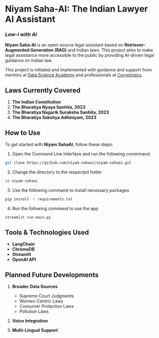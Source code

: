 # Niyam Saha-AI: The Indian Lawyer AI Assistant
### *Law-i with AI*

**Niyam Saha-AI** is an open-source legal assistant based on **Retriever-Augmented Generation (RAG)** and Indian laws. This project aims to make legal assistance more accessible to the public by providing AI-driven legal guidance on Indian law.

This project is initiated and implemented with guidance and support from mentors at [Data Science Academy](https://datascience.one/) and professionals at [Curvelogics](https://www.curvelogics.com/).

## Laws Currently Covered

1. **The Indian Constitution**
2. **The Bharatiya Nyaya Sanhita, 2023**
3. **The Bharatiya Nagarik Suraksha Sanhita, 2023**
4. **The Bharatiya Sakshya Adhiniyam, 2023**

## How to Use

To get started with **Niyam SahaAI**, follow these steps:
1. Open the Command Line Interface and run the following commmand
```bash
git clone https://github.com/niyam-sahaai/niyam-sahaai.git
```
2. Change the directory to the respected folder
```bash
cd niyam-sahaai
```
3. Use the following command to install necessary packages
```bash
pip install -r requirements.txt
```
4. Run the following command to use the app
```bash
streamlit run main.py
```
## Tools & Technologies Used

- **LangChain**
- **ChromaDB**
- **Streamlit**
- **OpenAI API**

## Planned Future Developments

1. **Broader Data Sources**  
   - Supreme Court Judgments  
   - Women-Centric Laws  
   - Consumer Protection Laws  
   - Pollution Laws  

2. **Voice Integration**  
3. **Multi-Lingual Support**



